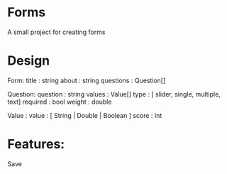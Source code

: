 # Forms

A small project for creating forms

# Design

Form:
  title : string
  about : string
  questions : Question[]

Question:
  question : string
  values : Value[]
  type : [ slider, single, multiple, text]
  required : bool
  weight : double

Value : 
  value : [ String | Double | Boolean ]
  score : Int
  
# Features:

Save 